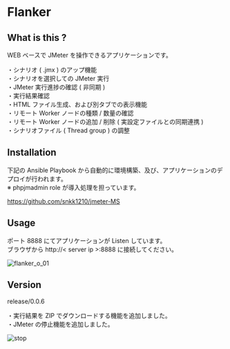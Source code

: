 
# Flanker

## What is this ?

WEB ベースで JMeter を操作できるアプリケーションです。

・シナリオ ( .jmx ) のアップ機能  
・シナリオを選択しての JMeter 実行  
・JMeter 実行進捗の確認 ( 非同期 )  
・実行結果確認  
・HTML ファイル生成、および別タブでの表示機能  
・リモート Worker ノードの種類 / 数量の確認  
・リモート Worker ノードの追加 / 削除 ( 実設定ファイルとの同期連携 )  
・シナリオファイル ( Thread group ) の調整

## Installation

下記の Ansible Playbook から自動的に環境構築、及び、アプリケーションのデプロイが行われます。  
※ phpjmadmin role が導入処理を担っています。  

https://github.com/snkk1210/jmeter-MS

## Usage

ポート 8888 にてアプリケーションが Listen しています。  
ブラウザから http://\< server ip \>:8888 に接続してください。 


![flanker_o_01](https://user-images.githubusercontent.com/46625712/205951781-eef218f3-1c6e-413c-ae86-4707cf235d36.gif)

## Version

release/0.0.6

・実行結果を ZIP でダウンロードする機能を追加しました。  
・JMeter の停止機能を追加しました。

![stop](https://user-images.githubusercontent.com/46625712/233142609-eb60e91a-2f25-4100-b218-3e6d1a86e32d.gif)